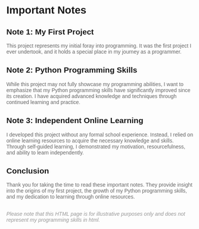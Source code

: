<!DOCTYPE html>
<html>
<head>
  <title>Important Notes</title>
  <style>
    body {
      font-family: Arial, sans-serif;
      margin: 20px;
    }
    
    h1 {
      color: #333;
    }
    
    p {
      color: #666;
    }
    
    .disclaimer {
      margin-top: 30px;
      font-style: italic;
      color: #999;
    }
  </style>
</head>
<body>
  <h1>Important Notes</h1>
  
  <h2>Note 1: My First Project</h2>
  
  <p>This project represents my initial foray into programming. It was the first project I ever undertook, and it holds a special place in my journey as a programmer.</p>
  
  <h2>Note 2: Python Programming Skills</h2>
  
  <p>While this project may not fully showcase my programming abilities, I want to emphasize that my Python programming skills have significantly improved since its creation. I have acquired advanced knowledge and techniques through continued learning and practice.</p>
  
  <h2>Note 3: Independent Online Learning</h2>
  
  <p>I developed this project without any formal school experience. Instead, I relied on online learning resources to acquire the necessary knowledge and skills. Through self-guided learning, I demonstrated my motivation, resourcefulness, and ability to learn independently.</p>
  
  <h2>Conclusion</h2>
  
  <p>Thank you for taking the time to read these important notes. They provide insight into the origins of my first project, the growth of my Python programming skills, and my dedication to learning through online resources.</p>
  
  <p class="disclaimer">Please note that this HTML page is for illustrative purposes only and does not represent my programming skills in html.</p>
</body>
</html>
